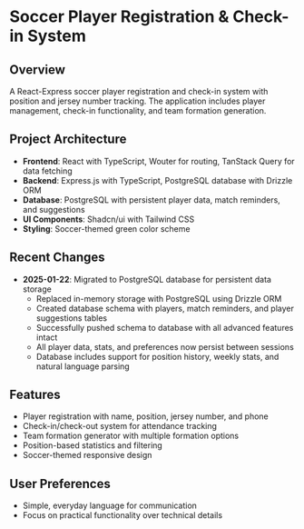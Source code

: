 # Soccer Player Registration & Check-in System

## Overview
A React-Express soccer player registration and check-in system with position and jersey number tracking. The application includes player management, check-in functionality, and team formation generation.

## Project Architecture
- **Frontend**: React with TypeScript, Wouter for routing, TanStack Query for data fetching
- **Backend**: Express.js with TypeScript, PostgreSQL database with Drizzle ORM
- **Database**: PostgreSQL with persistent player data, match reminders, and suggestions
- **UI Components**: Shadcn/ui with Tailwind CSS
- **Styling**: Soccer-themed green color scheme

## Recent Changes
- **2025-01-22**: Migrated to PostgreSQL database for persistent data storage
  - Replaced in-memory storage with PostgreSQL using Drizzle ORM
  - Created database schema with players, match reminders, and player suggestions tables
  - Successfully pushed schema to database with all advanced features intact
  - All player data, stats, and preferences now persist between sessions
  - Database includes support for position history, weekly stats, and natural language parsing

## Features
- Player registration with name, position, jersey number, and phone
- Check-in/check-out system for attendance tracking
- Team formation generator with multiple formation options
- Position-based statistics and filtering
- Soccer-themed responsive design

## User Preferences
- Simple, everyday language for communication
- Focus on practical functionality over technical details